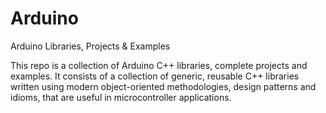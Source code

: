 # Arduino
Arduino Libraries, Projects & Examples

This repo is a collection of Arduino C++ libraries, complete projects and examples.
It consists of a collection of generic, reusable C++ libraries written using 
modern object-oriented methodologies, design patterns and idioms, that are useful 
in microcontroller applications.

